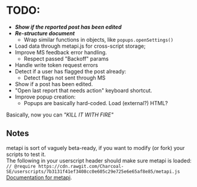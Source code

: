 # TODO:
* ___Show if the reported post has been edited___
* ___Re-structure document___
  * Wrap similar functions in objects, like `popups.openSettings()`
* Load data through metapi.js for cross-script storage;
* Improve MS feedback error handling.
  * Respect passed "Backoff" params
* Handle write token request errors
* Detect if a user has flagged the post already:
  * Detect flags not sent through MS
* Show if a post has been edited.
* "Open last report that needs action" keyboard shortcut.
* Improve popup creation:
  * Popups are basically hard-coded. Load (external?) HTML?

Basically, now you can _"KILL IT WITH FIRE"_

## Notes

metapi is sort of vaguely beta-ready, if you want to modify (or fork) your scripts to test it.  
The following in your userscript header should make sure metapi is loaded:  
`// @require https://cdn.rawgit.com/Charcoal-SE/userscripts/7b3131f41ef3408cc0e605c29e725e6e65af8e85/metapi.js`  
[Documentation for metapi](https://github.com/Charcoal-SE/userscripts/wiki/metapi-API-documentation).

<!--- http://stackapps.com/apps/oauth/view/9136 --->
<!---
"🚩"
"🗳️"
"💣"
"🏷️"
"🛡️"
--->

